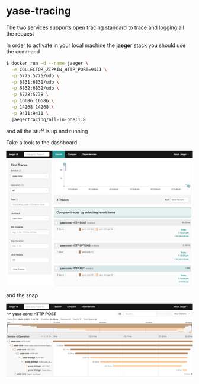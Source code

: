 # yase-tracing

The two services supports open tracing standard to trace and logging all the request

In order to activate in your local machine the **jaeger** stack you should use the command

```bash
$ docker run -d --name jaeger \
  -e COLLECTOR_ZIPKIN_HTTP_PORT=9411 \
  -p 5775:5775/udp \
  -p 6831:6831/udp \
  -p 6832:6832/udp \
  -p 5778:5778 \
  -p 16686:16686 \
  -p 14268:14268 \
  -p 9411:9411 \
  jaegertracing/all-in-one:1.8
```



and all the stuff is up and running

Take a look to the dashboard

![Dashboard](jaeger-dashboard.png)



and the snap

![Dashboard](jaeger-snap.png)